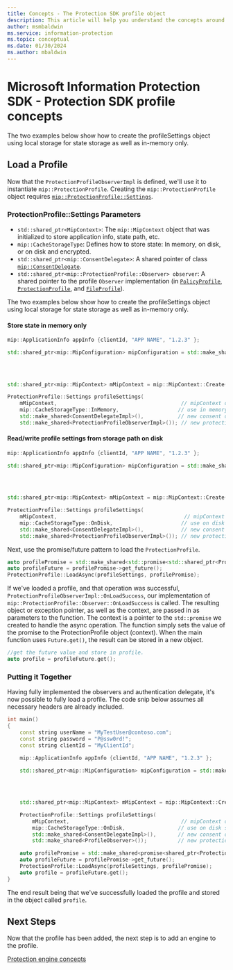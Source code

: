 ```yaml
---
title: Concepts - The Protection SDK profile object
description: This article will help you understand the concepts around the Protection profile object, which is created during application initialization.
author: msmbaldwin
ms.service: information-protection
ms.topic: conceptual
ms.date: 01/30/2024
ms.author: mbaldwin
---
```


# Microsoft Information Protection SDK - Protection SDK profile concepts

The two examples below show how to create the profileSettings object using local storage for state storage as well as in-memory only. 

## Load a Profile

Now that the `ProtectionProfileObserverImpl` is defined, we'll use it to instantiate `mip::ProtectionProfile`. Creating the `mip::ProtectionProfile` object requires [`mip::ProtectionProfile::Settings`](reference/class_mip_ProtectionProfile_settings.md).

### ProtectionProfile::Settings Parameters

- `std::shared_ptr<MipContext>`: The `mip::MipContext` object that was initialized to store application info, state path, etc.
- `mip::CacheStorageType`: Defines how to store state: In memory, on disk, or on disk and encrypted.
- `std::shared_ptr<mip::ConsentDelegate>`: A shared pointer of class [`mip::ConsentDelegate`](https://microsoftdocs.github.io/mip-sdk-docs/cpp/classmip_1_1ConsentDelegate.html).
- `std::shared_ptr<mip::ProtectionProfile::Observer> observer`: A shared pointer to the profile `Observer` implementation (in [`PolicyProfile`](reference/class_mip_policyprofile_observer.md), [`ProtectionProfile`](https://microsoftdocs.github.io/mip-sdk-docs/cpp/classmip_1_1FileProfile.html), and [`FileProfile`](reference/class_mip_fileprofile_observer.md)).

The two examples below show how to create the profileSettings object using local storage for state storage as well as in-memory only. 

#### Store state in memory only

```cpp
mip::ApplicationInfo appInfo {clientId, "APP NAME", "1.2.3" };

std::shared_ptr<mip::MipConfiguration> mipConfiguration = std::make_shared<mip::MipConfiguration>(mAppInfo,
				                                                                                  "mip_data",
                                                                                        		  mip::LogLevel::Trace,
                                                                                                  false);

std::shared_ptr<mip::MipContext> mMipContext = mip::MipContext::Create(mipConfiguration);

ProtectionProfile::Settings profileSettings(
    mMipContext,                                        // mipContext object
    mip::CacheStorageType::InMemory,                   // use in memory storage    
    std::make_shared<ConsentDelegateImpl>(),           // new consent delegate
    std::make_shared<ProtectionProfileObserverImpl>()); // new protection profile observer
```

#### Read/write profile settings from storage path on disk

```cpp
mip::ApplicationInfo appInfo {clientId, "APP NAME", "1.2.3" };

std::shared_ptr<mip::MipConfiguration> mipConfiguration = std::make_shared<mip::MipConfiguration>(mAppInfo,
    		                                                                                       "mip_data",
                                                                                       			   mip::LogLevel::Trace,
                                                                                                   false);

std::shared_ptr<mip::MipContext> mMipContext = mip::MipContext::Create(mipConfiguration);

ProtectionProfile::Settings profileSettings(
    mMipContext,                                         // mipContext object
    mip::CacheStorageType::OnDisk,                      // use on disk storage    
    std::make_shared<ConsentDelegateImpl>(),            // new consent delegate
    std::make_shared<ProtectionProfileObserverImpl>()); // new protection profile
```

Next, use the promise/future pattern to load the `ProtectionProfile`.

```cpp
auto profilePromise = std::make_shared<std::promise<std::shared_ptr<ProtectionProfile>>>();
auto profileFuture = profilePromise->get_future();
ProtectionProfile::LoadAsync(profileSettings, profilePromise);
```

If we've loaded a profile, and that operation was successful, `ProtectionProfileObserverImpl::OnLoadSuccess`, our implementation of `mip::ProtectionProfile::Observer::OnLoadSuccess` is called. The resulting object or exception pointer, as well as the context, are passed in as parameters to the function. The context is a pointer to the `std::promise` we created to handle the async operation. The function simply sets the value of the promise to the ProtectionProfile object (context). When the main function uses `Future.get()`, the result can be stored in a new object.

```cpp
//get the future value and store in profile.
auto profile = profileFuture.get();
```

### Putting it Together

Having fully implemented the observers and authentication delegate, it's now possible to fully load a profile. The code snip below assumes all necessary headers are already included.

```cpp
int main()
{
    const string userName = "MyTestUser@contoso.com";
    const string password = "P@ssw0rd!";
    const string clientId = "MyClientId";

    mip::ApplicationInfo appInfo {clientId, "APP NAME", "1.2.3" };

    std::shared_ptr<mip::MipConfiguration> mipConfiguration = std::make_shared<mip::MipConfiguration>(mAppInfo,
				                                                                                       "mip_data",
                                                                                        			   mip::LogLevel::Trace,
                                                                                                       false);

    std::shared_ptr<mip::MipContext> mMipContext = mip::MipContext::Create(mipConfiguration);

    ProtectionProfile::Settings profileSettings(
        mMipContext,                                    // mipContext object
        mip::CacheStorageType::OnDisk,                 // use on disk storage        
        std::make_shared<ConsentDelegateImpl>(),       // new consent delegate
        std::make_shared<ProfileObserver>());          // new protection profile observer

    auto profilePromise = std::make_shared<promise<shared_ptr<ProtectionProfile>>>();
    auto profileFuture = profilePromise->get_future();
    ProtectionProfile::LoadAsync(profileSettings, profilePromise);
    auto profile = profileFuture.get();
}
```

The end result being that we've successfully loaded the profile and stored in the object called `profile`.

## Next Steps

Now that the profile has been added, the next step is to add an engine to the profile.

[Protection engine concepts](concept-profile-engine-protection-engine-cpp.md)
